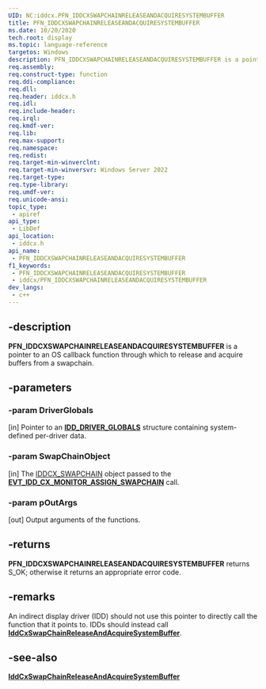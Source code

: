 ```yaml
---
UID: NC:iddcx.PFN_IDDCXSWAPCHAINRELEASEANDACQUIRESYSTEMBUFFER
title: PFN_IDDCXSWAPCHAINRELEASEANDACQUIRESYSTEMBUFFER
ms.date: 10/20/2020
tech.root: display
ms.topic: language-reference
targetos: Windows
description: PFN_IDDCXSWAPCHAINRELEASEANDACQUIRESYSTEMBUFFER is a pointer to an OS callback function through which to release and acquire buffers from a swapchain.
req.assembly: 
req.construct-type: function
req.ddi-compliance: 
req.dll: 
req.header: iddcx.h
req.idl: 
req.include-header: 
req.irql: 
req.kmdf-ver: 
req.lib: 
req.max-support: 
req.namespace: 
req.redist: 
req.target-min-winverclnt:
req.target-min-winversvr: Windows Server 2022
req.target-type: 
req.type-library: 
req.umdf-ver: 
req.unicode-ansi: 
topic_type:
 - apiref
api_type:
 - LibDef
api_location:
 - iddcx.h
api_name:
 - PFN_IDDCXSWAPCHAINRELEASEANDACQUIRESYSTEMBUFFER
f1_keywords:
 - PFN_IDDCXSWAPCHAINRELEASEANDACQUIRESYSTEMBUFFER
 - iddcx/PFN_IDDCXSWAPCHAINRELEASEANDACQUIRESYSTEMBUFFER
dev_langs:
 - c++
---
```


## -description

**PFN_IDDCXSWAPCHAINRELEASEANDACQUIRESYSTEMBUFFER** is a pointer to an OS callback function through which to release and acquire buffers from a swapchain.

## -parameters

### -param DriverGlobals

[in] Pointer to an [**IDD_DRIVER_GLOBALS**](./ns-iddcx-idd_driver_globals.md) structure containing system-defined per-driver data.

### -param SwapChainObject

[in] The [IDDCX_SWAPCHAIN](/windows-hardware/drivers/display/iddcx-objects) object passed to the [**EVT_IDD_CX_MONITOR_ASSIGN_SWAPCHAIN**](nc-iddcx-evt_idd_cx_monitor_assign_swapchain.md) call.

### -param pOutArgs

[out] Output arguments of the functions.

## -returns

**PFN_IDDCXSWAPCHAINRELEASEANDACQUIRESYSTEMBUFFER** returns S_OK; otherwise it returns an appropriate error code.

## -remarks

An indirect display driver (IDD) should not use this pointer to directly call the function that it points to. IDDs should instead call [**IddCxSwapChainReleaseAndAcquireSystemBuffer**](nc-iddcx-pfn_iddcxswapchainreleaseandacquiresystembuffer.md).

## -see-also

[**IddCxSwapChainReleaseAndAcquireSystemBuffer**](nc-iddcx-pfn_iddcxswapchainreleaseandacquiresystembuffer.md)